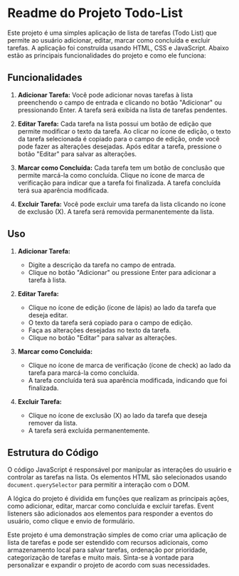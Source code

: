 # Readme do Projeto Todo-List

Este projeto é uma simples aplicação de lista de tarefas (Todo List) que permite ao usuário adicionar, editar, marcar como concluída e excluir tarefas. A aplicação foi construída usando HTML, CSS e JavaScript. Abaixo estão as principais funcionalidades do projeto e como ele funciona:

## Funcionalidades

1. **Adicionar Tarefa:** Você pode adicionar novas tarefas à lista preenchendo o campo de entrada e clicando no botão "Adicionar" ou pressionando Enter. A tarefa será exibida na lista de tarefas pendentes.

2. **Editar Tarefa:** Cada tarefa na lista possui um botão de edição que permite modificar o texto da tarefa. Ao clicar no ícone de edição, o texto da tarefa selecionada é copiado para o campo de edição, onde você pode fazer as alterações desejadas. Após editar a tarefa, pressione o botão "Editar" para salvar as alterações.

3. **Marcar como Concluída:** Cada tarefa tem um botão de conclusão que permite marcá-la como concluída. Clique no ícone de marca de verificação para indicar que a tarefa foi finalizada. A tarefa concluída terá sua aparência modificada.

4. **Excluir Tarefa:** Você pode excluir uma tarefa da lista clicando no ícone de exclusão (X). A tarefa será removida permanentemente da lista.

## Uso

1. **Adicionar Tarefa:**

   - Digite a descrição da tarefa no campo de entrada.
   - Clique no botão "Adicionar" ou pressione Enter para adicionar a tarefa à lista.

2. **Editar Tarefa:**

   - Clique no ícone de edição (ícone de lápis) ao lado da tarefa que deseja editar.
   - O texto da tarefa será copiado para o campo de edição.
   - Faça as alterações desejadas no texto da tarefa.
   - Clique no botão "Editar" para salvar as alterações.

3. **Marcar como Concluída:**

   - Clique no ícone de marca de verificação (ícone de check) ao lado da tarefa para marcá-la como concluída.
   - A tarefa concluída terá sua aparência modificada, indicando que foi finalizada.

4. **Excluir Tarefa:**

   - Clique no ícone de exclusão (X) ao lado da tarefa que deseja remover da lista.
   - A tarefa será excluída permanentemente.

## Estrutura do Código

O código JavaScript é responsável por manipular as interações do usuário e controlar as tarefas na lista. Os elementos HTML são selecionados usando `document.querySelector` para permitir a interação com o DOM.

A lógica do projeto é dividida em funções que realizam as principais ações, como adicionar, editar, marcar como concluída e excluir tarefas. Event listeners são adicionados aos elementos para responder a eventos do usuário, como clique e envio de formulário.

Este projeto é uma demonstração simples de como criar uma aplicação de lista de tarefas e pode ser estendido com recursos adicionais, como armazenamento local para salvar tarefas, ordenação por prioridade, categorização de tarefas e muito mais. Sinta-se à vontade para personalizar e expandir o projeto de acordo com suas necessidades.
